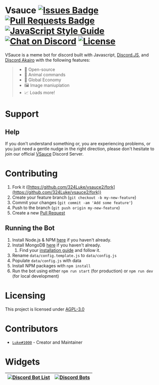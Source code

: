 # Vsauce [![Issues Badge](https://img.shields.io/github/issues/324Luke/vsauce2.svg)](https://github.com/324Luke/vsauce2/issues) [![Pull Requests Badge](https://img.shields.io/github/issues-pr/324Luke/vsauce2.svg)](https://github.com/324Luke/vsauce2/pulls) [![JavaScript Style Guide](https://img.shields.io/badge/code_style-standard-yellow.svg)](https://standardjs.com) [![Chat on Discord](https://img.shields.io/discord/528810369607663621.svg)](https://discord.gg/9fvBYnM) [![License](https://img.shields.io/github/license/324Luke/vsauce2.svg)](LICENSE.md)

VSauce is a meme bot for discord built with Javascript, [Discord.JS](https://npmjs.com/package/discord.js), and [Discord Akairo](https://npmjs.com/package/discord-akairo) with the following features:

> * 🐙 Open-source
> * 🐶 Animal commands
> * 💸 Global Economy
> * 🖼 Image maniuplation
> * 📈 Loads more!

# Support

## Help

If you don't understand something or, you are experiencing problems, or you just need a gentle nudge in the right direction, please don't hesitate to join our official [VSauce](https://discord.gg/9fvBYnM) Discord Server.

# Contributing

1. Fork it ([https://github.com/324Luke/vsauce2/fork](https://github.com/324Luke/vsauce2/fork))
2. Create your feature branch (`git checkout -b my-new-feature`)
3. Commit your changes (`git commit -am 'Add some feature'`)
4. Push to the branch (`git push origin my-new-feature`)
5. Create a new [Pull Request](https://github.com/324Luke/vsauce2/pulls)

## Running the Bot

1. Install Node.js & NPM [here](https://nodejs.org/en/) if you haven't already.
2. Install MongoDB [here](https://www.mongodb.com/download-center/community) if you haven't already.
   1. Find your [installation guide](https://docs.mongodb.com/manual/installation/) and follow it.
3. Rename `data/config.template.js` to `data/config.js`
4. Populate `data/config.js` with data
5. Install NPM packages with `npm install`
6. Run the bot using either `npm run start` (for production) or `npm run dev` (for local development)

# Licensing

This project is licensed under [AGPL-3.0](LICENSE.md)

# Contributors

* [`Luke#1000`](https://lukewhrit.xyz) - Creator and Maintainer

# Widgets
 [![Discord Bot List](https://discordbotlist.com/bots/455099726635728896/widget)](https://discordbotlist.com/bots/455099726635728896) | [![Discord Bots](https://discordbots.org/api/widget/455099726635728896.svg)](https://discordbots.org/bot/455099726635728896)
 ------------ | -----------: |